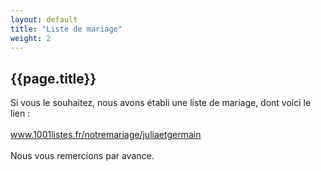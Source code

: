 ```yaml
---
layout: default
title: "Liste de mariage"
weight: 2
---
```


## {{page.title}}


Si vous le souhaitez, nous avons établi une liste de mariage, dont voici le lien :<br/><br/><a href="https://www.1001listes.fr/notremariage/juliaetgermain">www.1001listes.fr/notremariage/juliaetgermain</a><br/><br/>
Nous vous remercions par avance.
